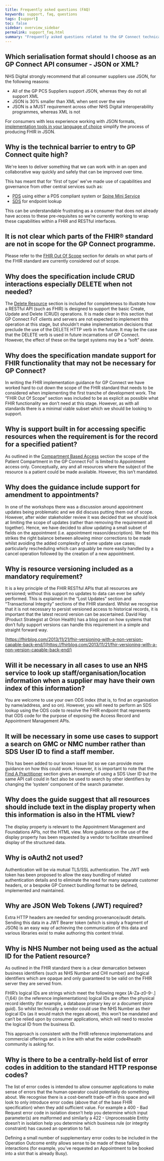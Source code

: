 ```yaml
---
title: Frequently asked questions (FAQ)
keywords: support, faq, questions
tags: [support]
toc: false
sidebar: overview_sidebar
permalink: support_faq.html
summary: "Frequently asked questions related to the GP Connect technical specification"
---
```


## Which serialisation format should I choose as an GP Connect API consumer - JSON or XML? ##

NHS Digital strongly recommend that all consumer suppliers use JSON, for the following reasons:

- All of the GP PCS Suppliers support JSON, whereas they do not all support XML
- JSON is 30% smaller than XML when sent over the wire
- JSON is a MUST requirement across other NHS Digital interoperability programmes, whereas XML is not
 
For consumers with less experience working with JSON formats, [implementation tools in your language of choice](https://www.hl7.org/fhir/STU3/downloads.html) simplify the process of producing FHIR in JSON.

## Why is the technical barrier to entry to GP Connect quite high? ##

We're keen to deliver something that we can work with in an open and collaborative way quickly and safely that can be improved over time.

This has meant that for 'first of type' we've made use of capabilities and governance from other central services such as:

- [PDS](https://digital.nhs.uk/Demographics) using either a PDS compliant system or [Spine Mini Service](https://digital.nhs.uk/spine/sms)
- [SDS](integration_spine_directory_service.html) for endpoint lookup

This can be understandable frustrating as a consumer that does not already have access to these pre-requisites so we're currently working to wrap these capabilities within a FHIR and RESTful interfaces.

## It is not clear which parts of the FHIR&reg; standard are not in scope for the GP Connect programme. ##

Please refer to the [FHIR Out Of Scope](development_fhir_api_guidance.html#fhir-out-of-scope) section for details on what parts of the FHIR standard are currently considered out of scope.

## Why does the specification include CRUD interactions especially DELETE when not needed? ##

The [Delete Resource](development_fhir_api_guidance.html#delete-resourcehttpswwwhl7orgfhirdstu2httphtmldelete) section is included for completeness to illustrate how a RESTful API (such as FHIR) is designed to support the basic Create, Update and Delete (CRUD) operations. It is made clear in this section that GP Connect FoT clients and servers are not expected to implement this operation at this stage, but shouldn’t make implementation decisions that preclude the use of the DELETE HTTP verb in the future.
It may be the case that the DELETE verb is used in future incarnations of GP Connect.  However, the effect of these on the target systems may be a “soft” delete.

## Why does the specification mandate support for FHIR functionality that may not be necessary for GP Connect? ##

In writing the FHIR implementation guidance for GP Connect we have worked hard to cut down the scope of the FHIR standard that needs to be considered when implementing the first tranche of development work. The “FHIR Out Of Scope” section was included to be as explicit as possible what FHIR functionality we don’t need at this stage. However, as with all standards there is a minimal viable subset which we should be looking to support.

## Why is support built in for accessing specific resources when the requirement is for the record for a specified patient? ##

As outlined in the [Compartment Based Access](development_fhir_api_guidance.html#compartment-based-accesshttphl7orgfhircompartmentshtml) section the scope of the Patient Compartment in the GP Connect FoT is limited to Appointment access only. Conceptually, any and all resources where the subject of the resource is a patient could be made available. However, this isn’t mandated.

## Why does the guidance include support for amendment to appointments? ##

In one of the workshops there was a discussion around appointment updates being problematic and we did discuss putting them out of scope. However, after wider stakeholder review it was decided that we should look at limiting the scope of updates (rather than removing the requirement all together). Hence, we have decided to allow updating a small subset of fields on the appointment (i.e. appointment reason/description). We feel this strikes the right balance between allowing minor corrections to be made whilst avoiding the added complexity of some update use cases; particularly rescheduling which can arguably be more easily handled by a cancel operation followed by the creation of a new appointment.

## Why is resource versioning included as a mandatory requirement? ##

It is a key principle of the FHIR RESTful APIs that all resources are versioned; without this support no updates to data can ever be safely performed. This is explained in the “Lost Updates” section and “Transactional Integrity” sections of the FHIR standard. Whilst we recognise that it is not necessary to persist versioned access to historical records, it is important that the latest record version can be ascertained. David Hay (Product Strategist at Orion Health) has a blog post on how systems that don’t fully support versions can handle this requirement in a simple and straight forward way.

[https://fhirblog.com/2013/11/21/fhir-versioning-with-a-non-version-capable-back-end/](https://fhirblog.com/2013/11/21/fhir-versioning-with-a-non-version-capable-back-end/)

## Will it be necessary in all cases to use an NHS service to look up staff/organisation/location information when a supplier may have their own index of this information? ##

You are welcome to use your own ODS index (that is, to find an organisation by name/address, and so on). However, you will need to perform an SDS lookup using the ODS code to resolve the FHIR endpoint that represents that ODS code for the purpose of exposing the Access Record and Appointment Management APIs.

## It will be necessary in some use cases to support a search on GMC or NMC number rather than SDS User ID to find a staff member. ##

This has been added to our known issue list so we can provide more guidance on how this could work. However, it is important to note that the [Find A Practitioner](foundations_use_case_find_a_practitioner.html) section gives an example of using a SDS User ID but the same API call could in fact also be used to search by other identifiers by changing the ‘system’ component of the search parameter.

## Why does the guide suggest that all resources should include text in the display property when this information is also in the HTML view? ##

The display property is relevant to the Appointment Management and Foundations APIs, not the HTML view. More guidance on the use of the display property has been requested by a vendor to facilitate streamlined display of the structured data.

## Why is oAuth2 not used? ##

Authentication will be via mutual TLS/SSL authentication. The JWT web token has been proposed to allow the easy bundling of related authentication details and to eliminate the need for many separate customer headers, or a bespoke GP Connect bundling format to be defined, implemented and maintained.

## Why are JSON Web Tokens (JWT) required? ##

Extra HTTP headers are needed for sending provenance/audit details. Sending this data in a JWT Bearer token (which is simply a fragment of JSON) is an easy way of achieving the communication of this data and various libraries exist to make authoring this content trivial.

## Why is NHS Number not being used as the actual ID for the Patient resource? ##

As outlined in the FHIR standard there is a clear demarcation between business identifiers (such as NHS Number and  CHI number) and logical identifiers which are opaque and only guaranteed to be valid on the FHIR server they are served from.
 
FHIR’s logical IDs are strings which meet the following regex [A-Za-z0-9\-\.]{1,64} (in the reference implementations) logical IDs are often the physical record identity (for example, a database primary key or a document store guid). So whilst technically a vendor could use the NHS Number as their logical IDs (as it would match the regex above), this won’t be mandated and can’t be relied upon by consumer applications, which will need to resolve the logical ID from the business ID.
 
This approach is consistent with the FHIR reference implementations and commercial offerings and is in line with what the wider code4health community is asking for.

## Why is there to be a centrally-held list of error codes in addition to the standard HTTP response codes? ##

The list of error codes is intended to allow consumer applications to make sense of errors that the human operator could potentially do something about. We recognise there is a cost-benefit trade-off in this space and will look to only introduce error codes (above that of the base FHIR specification) when they add sufficient value. For example a 400 - Bad Request error code in isolation doesn’t help you determine which input parameter(s) are malformed and similarly a 422 -  Unprocessable Entity doesn’t in isolation help you determine which business rule (or integrity constraint) has caused an operation to fail. 

Defining a small number of supplementary error codes to be included in the Operation Outcome entity allows sense to be made of these failing interactions (for example, you’ve requested an Appointment to be booked into a slot that is already Busy).

